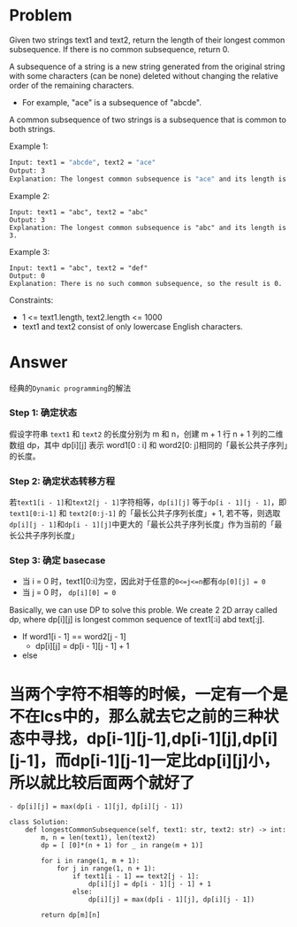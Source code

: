 # Problem
Given two strings text1 and text2, return the length of their longest common subsequence. If there is no common subsequence, return 0.

A subsequence of a string is a new string generated from the original string with some characters (can be none) deleted without changing the relative order of the remaining characters.

- For example, "ace" is a subsequence of "abcde".

A common subsequence of two strings is a subsequence that is common to both strings.

Example 1:
```bash
Input: text1 = "abcde", text2 = "ace" 
Output: 3  
Explanation: The longest common subsequence is "ace" and its length is 3.
```

Example 2:
```
Input: text1 = "abc", text2 = "abc"
Output: 3
Explanation: The longest common subsequence is "abc" and its length is 3.
```

Example 3:
```
Input: text1 = "abc", text2 = "def"
Output: 0
Explanation: There is no such common subsequence, so the result is 0.
```

Constraints:
- 1 <= text1.length, text2.length <= 1000
- text1 and text2 consist of only lowercase English characters.

# Answer
经典的`Dynamic programming`的解法


### Step 1: 确定状态
假设字符串 `text1` 和 `text2` 的长度分别为 m 和 n，创建 m + 1 行 n + 1 列的二维数组 dp，其中 dp[i][j] 表示 word1[0 : i] 和 word2[0: j]相同的「最长公共子序列」的长度。

### Step 2: 确定状态转移方程
若`text1[i - 1]`和`text2[j - 1]`字符相等，`dp[i][j]` 等于`dp[i - 1][j - 1]`，即`text1[0:i-1]` 和 `text2[0:j-1]` 的「最长公共子序列长度」+ 1,
若不等，则选取`dp[i][j - 1]`和`dp[i - 1][j]`中更大的「最长公共子序列长度」作为当前的「最长公共子序列长度」

### Step 3: 确定 basecase
- 当 i = 0 时，text1[0:i]为空，因此对于任意的`0<=j<=n`都有`dp[0][j] = 0`
- 当 j = 0 时， `dp[i][0] = 0`


Basically, we can use DP to solve this proble. We create 2 2D array called dp, where dp[i][j] is longest common sequence of text1[:i] abd text[:j].
- If word1[i - 1] == word2[j - 1]
    - dp[i][j] = dp[i - 1][j - 1] + 1
- else
# 当两个字符不相等的时候，一定有一个是不在lcs中的，那么就去它之前的三种状态中寻找，dp[i-1][j-1],dp[i-1][j],dp[i][j-1]，而dp[i-1][j-1]一定比dp[i][j]小，所以就比较后面两个就好了
    - dp[i][j] = max(dp[i - 1][j], dp[i][j - 1])
```python3
class Solution:
    def longestCommonSubsequence(self, text1: str, text2: str) -> int:
        m, n = len(text1), len(text2)
        dp = [ [0]*(n + 1) for _ in range(m + 1)]
        
        for i in range(1, m + 1):
            for j in range(1, n + 1):
                if text1[i - 1] == text2[j - 1]:
                    dp[i][j] = dp[i - 1][j - 1] + 1
                else:
                    dp[i][j] = max(dp[i - 1][j], dp[i][j - 1])
        
        return dp[m][n]
```
